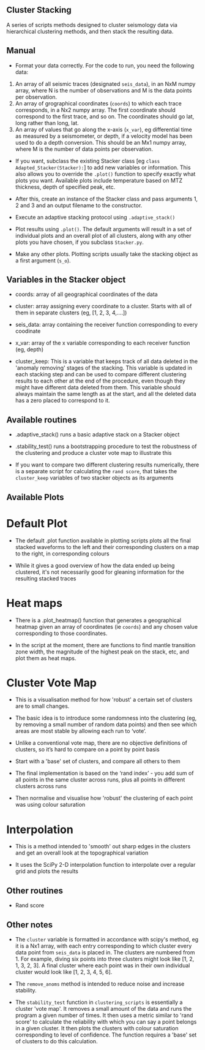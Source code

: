 ## Cluster Stacking

A series of scripts methods designed to cluster seismology data via hierarchical clustering methods, and then stack the resulting data.

## Manual

- Format your data correctly. For the code to run, you need the following data:
1. An array of all seismic traces (designated `seis_data`), in an NxM numpy array, where N is the number of observations and M is the data points per observation. 
2. An array of grographical coordinates (`coords`) to which each trace corresponds, in a Nx2 numpy array. The first coordinate should correspond to the first trace, and so on. The coordinates should go lat, long rather than long, lat.
3. An array of values that go along the x-axis (`x_var`), eg differential time as measured by a seismometer, or depth, if a velocity model has been used to do a depth conversion. This should be an Mx1 numpy array, where M is the number of data points per observation.

- If you want, subclass the existing Stacker class [eg `class Adapted_Stacker(Stacker):`] to add new variables or information. This also allows you to override the `.plot()` function to specify exactly what plots you want.
Available plots include temperature based on MTZ thickness, depth of specified peak, etc.

- After this, create an instance of the Stacker class and pass arguments 1, 2 and 3 and an output filename to the constructor.

- Execute an adaptive stacking protocol using `.adaptive_stack()`

- Plot results using `.plot()`. The default arguments will result in a set of individual plots and an overall plot of all clusters, along with any other plots you have chosen, if you subclass `Stacker.py`.

- Make any other plots. Plotting scripts usually take the stacking object as a first argument (`s_o`).

## Variables in the Stacker object

- coords: array of all geographical coordinates of the data

- cluster: array assigning every coordinate to a cluster. Starts with all of them in separate clusters (eg, [1, 2, 3, 4,....])

- seis_data: array containing the receiver function corresponding to every coodinate

- x_var: array of the x variable corresponding to each receiver function (eg, depth)

- cluster_keep: This is a variable that keeps track of all data deleted in the 'anomaly removing' stages of the stacking. This variable is updated in each stacking step and can be used to compare different clustering results to each other at the end of the procedure, even though they might have different data deleted from them. This variable should always maintain the same length as at the start, and all the deleted data has a zero placed to correspond to it.

## Available routines

- .adaptive_stack() runs a basic adaptive stack on a Stacker object

- .stability_test() runs a bootstrapping procedure to test the robustness of the clustering and produce a cluster vote map to illustrate this

- If you want to compare two different clustering results numerically, there is a separate script for calculating the `rand score`, that takes the `cluster_keep` variables of two stacker objects as its arguments

## Available Plots

# Default Plot

- The default .plot function available in plotting scripts plots all the final stacked waveforms to the left and their corresponding clusters on a map to the right, in corresponding colours

- While it gives a good overview of how the data ended up being clustered, it's not necessarily good for gleaning information for the resulting stacked traces

# Heat maps

- There is a .plot_heatmap() function that generates a geographical heatmap given an array of coordinates (ie `coords`) and any chosen value corresponding to those coordinates.

- In the script at the moment, there are functions to find mantle transition zone width, the magnitude of the highest peak on the stack, etc, and plot them as heat maps.

# Cluster Vote Map

- This is a visualisation method for how 'robust' a certain set of clusters are to small changes.

- The basic idea is to introduce some randomness into the clustering (eg, by removing a small number of random data points) and then see which areas are most stable by allowing each run to ‘vote’.

- Unlike a conventional vote map, there are no objective definitions of clusters, so it’s hard to compare on a point by point basis

- Start with a 'base' set of clusters, and compare all others to them

- The final implementation is based on the ‘rand index’ - you add sum of all points in the same cluster across runs, plus all points in different clusters across runs

- Then normalise and visualise how 'robust' the clustering of each point was using colour saturation
 
# Interpolation

- This is a method intended to 'smooth' out sharp edges in the clusters and get an overall look at the topographical variation

- It uses the SciPy 2-D interpolation function to interpolate over a regular grid and plots the results

## Other routines

- Rand score

## Other notes

- The `cluster` variable is formatted in accordance with scipy's method, eg it is a Nx1 array, with each entry corresponding to which cluster every data point from `seis_data` is placed in.
The clusters are numbered from 1. For example, diving six points into three clusters might look like [1, 2, 1, 3, 2, 3]. A final cluster where each point was in their own individual cluster would look like [1, 2, 3, 4, 5, 6]. 

- The `remove_anoms` method is intended to reduce noise and increase stability.

- The `stability_test` function in `clustering_scripts` is essentially a cluster 'vote map'. It removes a small amount of the data and runs the program a given number of times. It then uses a metric similar to 'rand score' to calculate the reliability with which you can say a point belongs in a given cluster. It then plots the clusters with colour saturation corresponding to level of confidence. The function requires a 'base' set of clusters to do this calculation.
